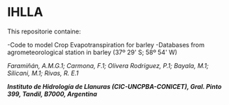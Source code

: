 # IHLLA
This repositorie containe:

-Code to model Crop Evapotranspiration for barley
-Databases from agrometeorological station in barley (37º 29' S; 58º 54' W)


*Faramiñán, A.M.G.1; Carmona, F.1; Olivera Rodriguez, P.1; Bayala, M.1; Silicani, M.1; Rivas, R. E.1*

***Instituto de Hidrología de Llanuras (CIC-UNCPBA-CONICET), Gral. Pinto 399, Tandil, B7000, Argentina***

